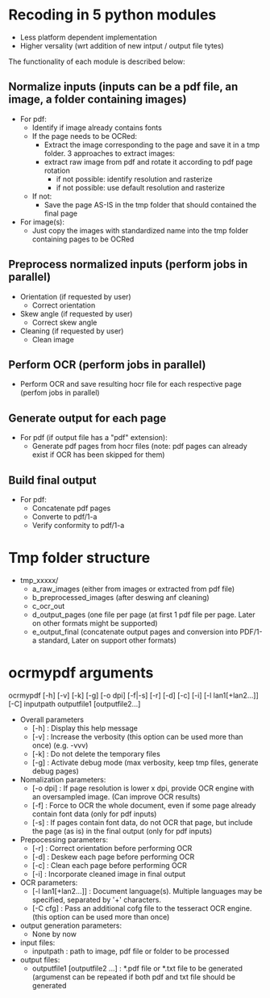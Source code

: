 Recoding in 5 python modules
==================

- Less platform dependent implementation
- Higher versality (wrt addition of new intput / output file tytes)

The functionality of each module is described below:

Normalize inputs (inputs can be a pdf file, an image, a folder containing images)
----------------

- For pdf:
  - Identify if image already contains fonts
  - If the page needs to be OCRed:
    - Extract the image corresponding to the page and save it in a tmp folder. 3 approaches to extract images:
    - extract raw image from pdf and rotate it according to pdf page rotation
      - if not possible: identify resolution and rasterize
      - if not possible: use default resolution and rasterize
  - If not:
    - Save the page AS-IS in the tmp folder that should contained the final page
- For image(s):
  - Just copy the images with standardized name into the tmp folder containing pages to be OCRed

Preprocess normalized inputs (perform jobs in parallel)
----------------------------

- Orientation (if requested by user)
  - Correct orientation
- Skew angle (if requested by user)
  - Correct skew angle
- Cleaning (if requested by user)
  - Clean image

Perform OCR (perform jobs in parallel)
-----------

- Perform OCR and save resulting hocr file for each respective page (perfom jobs in parallel)

Generate output for each page
-----------------------------

- For pdf (if output file has a "pdf" extension):
  - Generate pdf pages from hocr files (note: pdf pages can already exist if OCR has been skipped for them)

Build final output
------------------

- For pdf:
  - Concatenate pdf pages
  - Converte to pdf/1-a
  - Verify conformity to pdf/1-a
    

Tmp folder structure
=========================

- tmp_xxxxx/
  - a_raw_images (either from images or extracted from pdf file)
  - b_preprocessed_images (after deswing anf cleaning)
  - c_ocr_out
  - d_output_pages (one file per page (at first 1 pdf file per page. Later on other formats might be supported)
  - e_output_final (concatenate output pages and conversion into PDF/1-a standard, Later on support other formats)

ocrmypdf arguments
==================

ocrmypdf [-h] [-v] [-k] [-g] [-o dpi] [-f|-s] [-r] [-d] [-c] [-i] [-l lan1[+lan2...]] [-C] inputpath outputfile1 [outputfile2...]

- Overall parameters
  - [-h] : Display this help message
  - [-v] : Increase the verbosity (this option can be used more than once) (e.g. -vvv)
  - [-k] : Do not delete the temporary files
  - [-g] : Activate debug mode (max verbosity, keep tmp files, generate debug pages)
- Nomalization parameters:
  - [-o dpi] : If page resolution is lower x dpi, provide OCR engine with an oversampled image. (Can improve OCR results)
  - [-f] : Force to OCR the whole document, even if some page already contain font data (only for pdf inputs)
  - [-s] : If pages contain font data, do not OCR that page, but include the page (as is) in the final output (only for pdf inputs)
- Prepocessing parameters:
  - [-r] : Correct orientation before performing OCR
  - [-d] : Deskew each page before performing OCR
  - [-c] : Clean each page before performing OCR
  - [-i] : Incorporate cleaned image in final output
- OCR parameters:
  - [-l lan1[+lan2...]] : Document language(s). Multiple languages may be specified, separated by '+' characters.
  - [-C cfg] : Pass an additional cofg file to the tesseract OCR engine. (this option can be used more than once)
- output generation parameters:
  - None by now
- input files:
  - inputpath : path to image, pdf file or folder to be processed
- output files:
  - outputfile1 [outputfile2 ...] : *.pdf file or *.txt file to be generated (argumenst can be repeated if both pdf and txt file should be generated 
